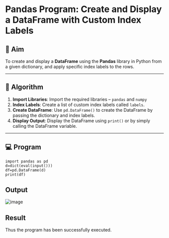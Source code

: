 # Pandas Program: Create and Display a DataFrame with Custom Index Labels

## 🎯 Aim

To create and display a **DataFrame** using the **Pandas** library in Python from a given dictionary, and apply specific index labels to the rows.

---

## 🧠 Algorithm

1. **Import Libraries**: Import the required libraries – `pandas` and `numpy`
2. **Index Labels**: Create a list of custom index labels called `labels`.
3. **Create DataFrame**: Use `pd.DataFrame()` to create the DataFrame by passing the dictionary and index labels.
4. **Display Output**: Display the DataFrame using `print()` or by simply calling the DataFrame variable.

---

## 💻 Program
```
import pandas as pd
d=dict(eval(input()))
df=pd.DataFrame(d)
print(df)
```

## Output
![image](https://github.com/user-attachments/assets/1e0ff49e-8d2a-4260-b27b-f35d71e12e33)

## Result
Thus the program has been successfully executed.
